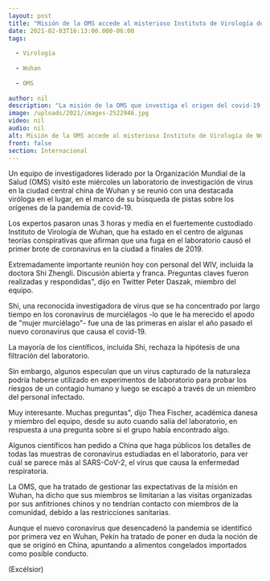```yaml
---
layout: post
title: "Misión de la OMS accede al misterioso Instituto de Virología de Wuhan"
date: 2021-02-03T16:13:00.000-06:00
tags:
  
  - Virología
  
  - Wuhan
  
  - OMS
  
author: nil
description: "La misión de la OMS que investiga el origen del covid-19 en China visita el Instituto de Virología de Wuhan, señalado por teorías conspirativas como el lugar donde ocurrió el primer brote"
image: /uploads/2021/images-2522946.jpg
video: nil
audio: nil
alt: Misión de la OMS accede al misterioso Instituto de Virología de Wuhan
front: false
section: Internacional
---
```


Un equipo de investigadores liderado por la Organización Mundial de la Salud (OMS) visitó este miércoles un laboratorio de investigación de virus en la ciudad central china de Wuhan y se reunió con una destacada viróloga en el lugar, en el marco de su búsqueda de pistas sobre los orígenes de la pandemia de covid-19.

Los expertos pasaron unas 3 horas y media en el fuertemente custodiado Instituto de Virología de Wuhan, que ha estado en el centro de algunas teorías conspirativas que afirman que una fuga en el laboratorio causó el primer brote de coronavirus en la ciudad a finales de 2019.

Extremadamente importante reunión hoy con personal del WIV, incluida la doctora Shi Zhengli. Discusión abierta y franca. Preguntas claves fueron realizadas y respondidas", dijo en Twitter Peter Daszak, miembro del equipo.

Shi, una reconocida investigadora de virus que se ha concentrado por largo tiempo en los coronavirus de murciélagos -lo que le ha merecido el apodo de "mujer murciélago"- fue una de las primeras en aislar el año pasado el nuevo coronavirus que causa el covid-19.

La mayoría de los científicos, incluida Shi, rechaza la hipótesis de una filtración del laboratorio.

Sin embargo, algunos especulan que un virus capturado de la naturaleza podría haberse utilizado en experimentos de laboratorio para probar los riesgos de un contagio humano y luego se escapó a través de un miembro del personal infectado.

Muy interesante. Muchas preguntas", dijo Thea Fischer, académica danesa y miembro del equipo, desde su auto cuando salía del laboratorio, en respuesta a una pregunta sobre si el grupo había encontrado algo.

Algunos científicos han pedido a China que haga públicos los detalles de todas las muestras de coronavirus estudiadas en el laboratorio, para ver cuál se parece más al SARS-CoV-2, el virus que causa la enfermedad respiratoria.

La OMS, que ha tratado de gestionar las expectativas de la misión en Wuhan, ha dicho que sus miembros se limitarían a las visitas organizadas por sus anfitriones chinos y no tendrían contacto con miembros de la comunidad, debido a las restricciones sanitarias.

Aunque el nuevo coronavirus que desencadenó la pandemia se identificó por primera vez en Wuhan, Pekín ha tratado de poner en duda la noción de que se originó en China, apuntando a alimentos congelados importados como posible conducto.

(Excélsior)